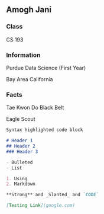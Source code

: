 ## Amogh Jani

### Class

CS 193

### Information

Purdue Data Science (First Year)

Bay Area California

### Facts

Tae Kwon Do Black Belt

Eagle Scout 

```markdown
Syntax highlighted code block

# Header 1
## Header 2
### Header 3

- Bulleted
- List

1. Using
2. Markdown

**Strong** and _Slanted_ and `CODE` 

[Testing Link](google.com)

